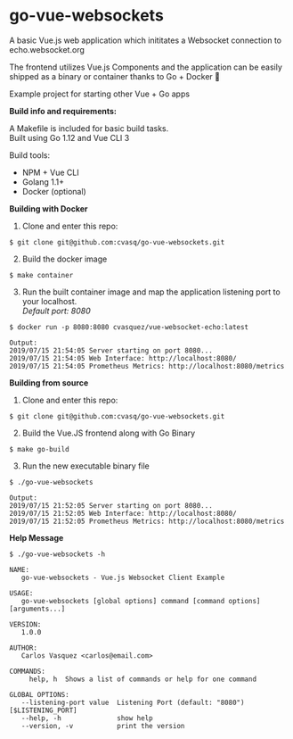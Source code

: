 # go-vue-websockets

A basic Vue.js web application which inititates a Websocket connection to echo.websocket.org  

The frontend utilizes Vue.js Components and the application can be easily shipped as a binary or container thanks to Go + Docker :whale2:

Example project for starting other Vue + Go apps


**Build info and requirements:**

A Makefile is included for basic build tasks.  
Built using Go 1.12 and Vue CLI 3

Build tools:
- NPM + Vue CLI
- Golang 1.1+
- Docker (optional)


**Building with Docker**

1. Clone and enter this repo:
```
$ git clone git@github.com:cvasq/go-vue-websockets.git
```

2. Build the docker image
```
$ make container
```
3. Run the built container image and map the application listening port to your localhost.  
_Default port: 8080_
```
$ docker run -p 8080:8080 cvasquez/vue-websocket-echo:latest  

Output:
2019/07/15 21:54:05 Server starting on port 8080... 
2019/07/15 21:54:05 Web Interface: http://localhost:8080/
2019/07/15 21:54:05 Prometheus Metrics: http://localhost:8080/metrics

```

**Building from source**

1. Clone and enter this repo:
```
$ git clone git@github.com:cvasq/go-vue-websockets.git
```
2. Build the Vue.JS frontend along with Go Binary
```
$ make go-build
```
3. Run the new executable binary file

```
$ ./go-vue-websockets 

Output:
2019/07/15 21:52:05 Server starting on port 8080... 
2019/07/15 21:52:05 Web Interface: http://localhost:8080/
2019/07/15 21:52:05 Prometheus Metrics: http://localhost:8080/metrics

```

**Help Message**
```
$ ./go-vue-websockets -h

NAME:
   go-vue-websockets - Vue.js Websocket Client Example

USAGE:
   go-vue-websockets [global options] command [command options] [arguments...]

VERSION:
   1.0.0

AUTHOR:
   Carlos Vasquez <carlos@email.com>

COMMANDS:
     help, h  Shows a list of commands or help for one command

GLOBAL OPTIONS:
   --listening-port value  Listening Port (default: "8080") [$LISTENING_PORT]
   --help, -h              show help
   --version, -v           print the version

```

